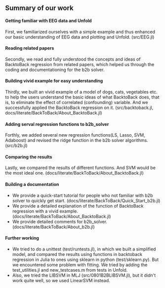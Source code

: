 ## Summary of our work

#### Getting familiar with EEG data and Unfold 
First, we familiarized ourselves with a simple example and thus enhanced our basic understanding of EEG data and plotting and Unfold. (src/EEG.jl)

#### Reading related papers
Secondly, we read and fully understood the concepts and ideas of BacktoBack regression from related papers, which helped us through the coding and documentationing for the b2b solver. 

#### Building vivid example for easy understanding 
Thirdly, we built an vivid example of a model of dogs, cats, vegetables etc. to help the users understand the basic ideas of what BacktoBack does, that is, to eliminate the effect of correlated (confounding) variable. And we successfully applied the BacktoBack regression on it. (src/backtoback.jl, docs/literate/BackToBack/About_BacktoBack.jl)

#### Adding serval regression functions to b2b_solver 
Forthly, we added several new regression functions(LS, Lasso, SVM, Adaboost) and revised the ridge function in the b2b solver algorithms. (src/b2b.jl)

#### Comparing the results 
Lastly, we compared the results of different functions. And SVM would be the most ideal one. (docs/literate/BackToBack/About_BacktoBack.jl)

#### Building a documentation
- We provide a quick-start tutorial for people who not familiar with b2b solver to quickly get start. (docs/literate/BackToBack/Quick_Start_b2b.jl)
- We provide a detailed explanation of the function of BacktoBack regression with a vivid example. (docs/literate/BackToBack/About_BacktoBack.jl)
- We provide detailed comments for b2b_solver. (docs/literate/BackToBack/About_b2b.jl)

#### Further working
- We tried to do a unittest (test/runtests.jl), in which we built a simplified model, and compared the results using functions in backtoback regression in Julia to ones using sklearn in python (test/sklearn.py). But we encountered some problem with fitting. We tried by adding the test_utilities.jl and new_testcases.m from tests in Unfold.
- Also, we tried the LIBSVM in MLJ (src/0801B2BLIBSVM.jl), but it didn't work quite well, so we used LinearSVM instead. 